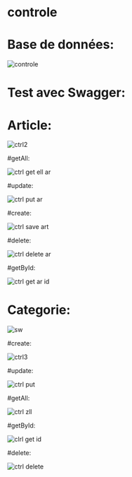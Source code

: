 # controle
# Base de données:

![controle](https://github.com/sana7867/controle/assets/147515885/e122f6af-51f6-48ce-9339-b2541b095483)

# Test avec Swagger:

# Article:

![ctrl2](https://github.com/sana7867/controle/assets/147515885/15a52da7-432f-458d-ac53-ef69365d851d)

#getAll:

![ctrl get ell ar](https://github.com/sana7867/controle/assets/147515885/dc0cbcb8-fbc7-4a35-b057-34ec02bec9fc)

#update:

![ctrl put ar](https://github.com/sana7867/controle/assets/147515885/74d8c63b-0d92-4d4b-9d4e-97fe1f083fd0)

#create:

![ctrl save art](https://github.com/sana7867/controle/assets/147515885/2fca52fa-d369-4f74-b67a-23853b312f54)

#delete:

![ctrl delete ar](https://github.com/sana7867/controle/assets/147515885/8c3cbe33-8c7a-4907-8a72-541983383b7c)

#getById:

![ctrl get ar id](https://github.com/sana7867/controle/assets/147515885/4e4f9baf-e47e-4703-b2a8-93378425a90f)

# Categorie:

![sw](https://github.com/sana7867/controle/assets/147515885/1983612b-b906-4ade-8810-6133ee30d099)

#create:

![ctrl3](https://github.com/sana7867/controle/assets/147515885/b2a56a74-c7b1-4962-ad10-47da2f541b37)

#update:

![ctrl put](https://github.com/sana7867/controle/assets/147515885/e707cbbf-24dd-41db-83d8-1bfe25e0b564)

#getAll:

![ctrl zll](https://github.com/sana7867/controle/assets/147515885/7fbf208f-36cd-4da0-907d-83c0f3daaa25)

#getById: 

![clrl get id](https://github.com/sana7867/controle/assets/147515885/da73d73f-2606-4670-ae82-c3e5a526cce5)

#delete:

![ctrl delete](https://github.com/sana7867/controle/assets/147515885/e184f620-d125-4b00-a12c-f0276f8b6b93)


